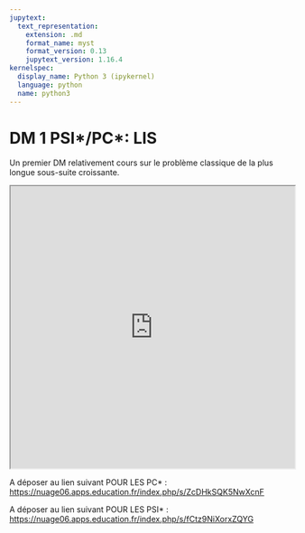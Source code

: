 ```yaml
---
jupytext:
  text_representation:
    extension: .md
    format_name: myst
    format_version: 0.13
    jupytext_version: 1.16.4
kernelspec:
  display_name: Python 3 (ipykernel)
  language: python
  name: python3
---
```


# DM 1 PSI*/PC*: LIS

Un premier DM relativement cours sur le problème classique de la plus longue sous-suite croissante.

<iframe src=https://mozilla.github.io/pdf.js/web/viewer.html?file=https://raw.githubusercontent.com/tcanta/itc2a/master/dm/lis.pdf#zoom=page-fit&pagemode=none height=500 width=100% allowfullscreen></iframe>

A déposer au lien suivant POUR LES PC* : https://nuage06.apps.education.fr/index.php/s/ZcDHkSQK5NwXcnF

A déposer au lien suivant POUR LES PSI* : https://nuage06.apps.education.fr/index.php/s/fCtz9NiXorxZQYG
